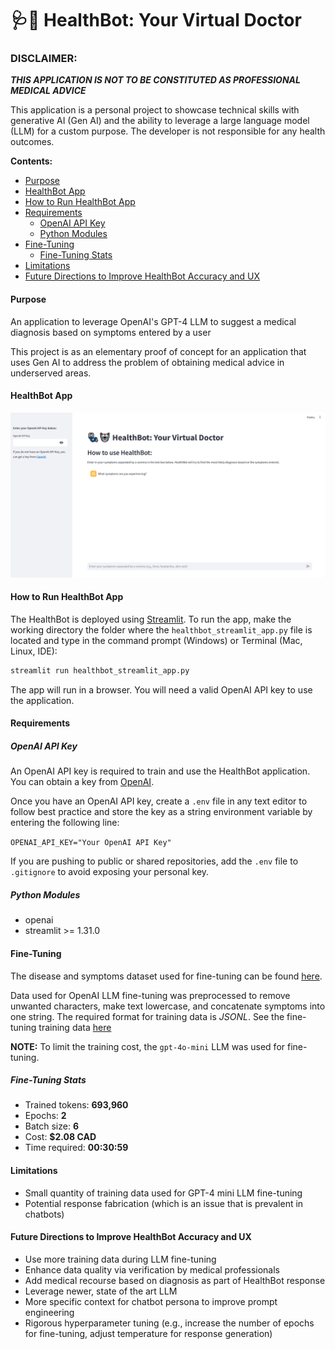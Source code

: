# 🩺🤖 HealthBot: Your Virtual Doctor

### DISCLAIMER:  
***THIS APPLICATION IS NOT TO BE CONSTITUTED AS PROFESSIONAL MEDICAL ADVICE***  

This application is a personal project to showcase technical skills with generative AI (Gen AI) and the ability to leverage a large language model (LLM) for a custom purpose. The developer is not responsible for any health outcomes.

**Contents:**
- [Purpose](#Purpose)
- [HealthBot App](#HealthBot-App)
- [How to Run HealthBot App](#How-to-Run-HealthBot-App)
- [Requirements](#Requirements)
  - [OpenAI API Key](#OpenAI-API-Key)
  - [Python Modules](#Python-Modules)
- [Fine-Tuning](#Fine-Tuning)
  - [Fine-Tuning Stats](#Fine-Tuning-Stats)
- [Limitations](#Limitations)
- [Future Directions to Improve HealthBot Accuracy and UX](#Future-Directions-to-Improve-HealthBot-Accuracy-and-UX)

#### Purpose

An application to leverage OpenAI's GPT-4 LLM to suggest a medical diagnosis based on symptoms entered by a user

This project is as an elementary proof of concept for an application that uses Gen AI to address the problem of obtaining medical advice in underserved areas.

#### HealthBot App
![](./demo_gif/healthbot_streamlit_demo.gif)

#### How to Run HealthBot App

The HealthBot is deployed using [Streamlit](https://streamlit.io/). To run the app, make the working directory the folder where the `healthbot_streamlit_app.py` file is located and type in the command prompt (Windows) or Terminal (Mac, Linux, IDE):
```bash
streamlit run healthbot_streamlit_app.py
```
The app will run in a browser. You will need a valid OpenAI API key to use the application.


#### Requirements
##### OpenAI API Key
An OpenAI API key is required to train and use the HealthBot application. You can obtain a key from [OpenAI](https://platform.openai.com/account/api-keys).

Once you have an OpenAI API key, create a `.env` file in any text editor to follow best practice and store the key as a string environment variable by entering the following line:

`OPENAI_API_KEY="Your OpenAI API Key"`

If you are pushing to public or shared repositories, add the `.env` file to `.gitignore` to avoid exposing your personal key.

##### Python Modules
- openai
- streamlit >= 1.31.0

#### Fine-Tuning

The disease and symptoms dataset used for fine-tuning can be found [here](https://www.kaggle.com/datasets/choongqianzheng/disease-and-symptoms-dataset/data?select=DiseaseAndSymptoms.csv).

Data used for OpenAI LLM fine-tuning was preprocessed to remove unwanted characters, make text lowercase, and concatenate symptoms into one string. The required format for training data is *JSONL*. See the fine-tuning training data [here](./fine_tuning_data/chat_data_for_fine_tuning.jsonl)

**NOTE:** To limit the training cost, the `gpt-4o-mini` LLM was used for fine-tuning.

##### Fine-Tuning Stats
- Trained tokens: **693,960**
- Epochs: **2**
- Batch size: **6**
- Cost: **$2.08 CAD**
- Time required: **00:30:59**

#### Limitations
- Small quantity of training data used for GPT-4 mini LLM fine-tuning
- Potential response fabrication (which is an issue that is prevalent in chatbots)

#### Future Directions to Improve HealthBot Accuracy and UX
- Use more training data during LLM fine-tuning
- Enhance data quality via verification by medical professionals
- Add medical recourse based on diagnosis as part of HealthBot response
- Leverage newer, state of the art LLM
- More specific context for chatbot persona to improve prompt engineering
- Rigorous hyperparameter tuning (e.g., increase the number of epochs for fine-tuning, adjust temperature for response generation)
